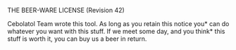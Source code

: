 THE BEER-WARE LICENSE (Revision 42)

Cebolatol Team wrote this tool. As long as you retain this notice you* can do whatever you want with this stuff. If we meet some day, and you think* this stuff is worth it, you can buy us a beer in return.

